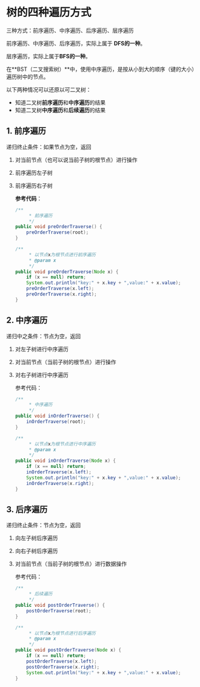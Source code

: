 # 树的四种遍历方式

三种方式：前序遍历、中序遍历、后序遍历、层序遍历

前序遍历、中序遍历、后序遍历，实际上属于 **DFS的一种**。

层序遍历，实际上属于**BFS的一种**。



在**BST（二叉搜索树）**中，使用中序遍历，是按从小到大的顺序（键的大小）遍历树中的节点。

以下两种情况可以还原以可二叉树：

* 知道二叉树**前序遍历**和**中序遍历**的结果
* 知道二叉树**中序遍历**和**后续遍历**的结果



## 1. 前序遍历

递归终止条件：如果节点为空，返回

1. 对当前节点（也可以说当前子树的根节点）进行操作

2. 前序遍历左子树

3. 前序遍历右子树

   **参考代码**：

   ```java
   /**
        * 前序遍历
        */
   public void preOrderTraverse() {
       preOrderTraverse(root);
   }
   
   /**
        * 以节点x为根节点进行前序遍历
        * @param x
        */
   public void preOrderTraverse(Node x) {
       if (x == null) return;
       System.out.println("key:" + x.key + ",value:" + x.value);
       preOrderTraverse(x.left);
       preOrderTraverse(x.right);
   }
   ```



## 2. 中序遍历

递归中之条件：节点为空，返回

1. 对左子树进行中序遍历

2. 对当前节点（当前子树的根节点）进行操作

3. 对右子树进行中序遍历

   参考代码：

   ```java
   /**
        * 中序遍历
        */
   public void inOrderTraverse() {
       inOrderTraverse(root);
   }
   
   /**
        * 以节点x为根节点进行中序遍历
        * @param x
        */
   public void inOrderTraverse(Node x) {
       if (x == null) return;
       inOrderTraverse(x.left);
       System.out.println("key:" + x.key + ",value:" + x.value);
       inOrderTraverse(x.right);
   }
   ```



## 3. 后序遍历

递归终止条件：节点为空，返回

1. 向左子树后序遍历

2. 向右子树后序遍历

3. 对当前节点（当前子树的根节点）进行数据操作

   参考代码：

   ```java
   /**
        * 后续遍历
        */
   public void postOrderTraverse() {
       postOrderTraverse(root);
   }
   
   /**
        * 以节点x为根节点进行后序遍历
        * @param x
        */
   public void postOrderTraverse(Node x) {
       if (x == null) return;
       postOrderTraverse(x.left);
       postOrderTraverse(x.right);
       System.out.println("key:" + x.key + ",value:" + x.value);
   }
   ```

   